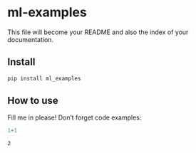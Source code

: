 ml-examples
================

<!-- WARNING: THIS FILE WAS AUTOGENERATED! DO NOT EDIT! -->

This file will become your README and also the index of your
documentation.

## Install

``` sh
pip install ml_examples
```

## How to use

Fill me in please! Don’t forget code examples:

``` python
1+1
```

    2
